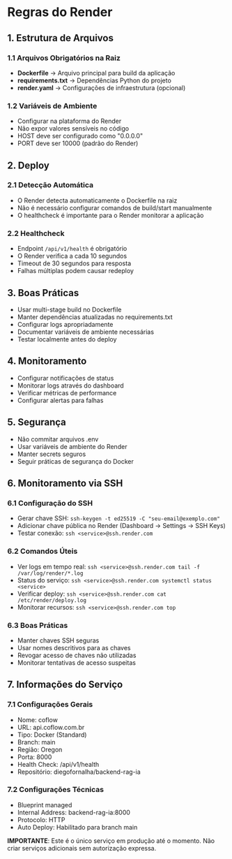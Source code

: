 # Regras do Render

## 1. Estrutura de Arquivos

### 1.1 Arquivos Obrigatórios na Raiz

- **Dockerfile** → Arquivo principal para build da aplicação
- **requirements.txt** → Dependências Python do projeto
- **render.yaml** → Configurações de infraestrutura (opcional)

### 1.2 Variáveis de Ambiente

- Configurar na plataforma do Render
- Não expor valores sensíveis no código
- HOST deve ser configurado como "0.0.0.0"
- PORT deve ser 10000 (padrão do Render)

## 2. Deploy

### 2.1 Detecção Automática

- O Render detecta automaticamente o Dockerfile na raiz
- Não é necessário configurar comandos de build/start manualmente
- O healthcheck é importante para o Render monitorar a aplicação

### 2.2 Healthcheck

- Endpoint `/api/v1/health` é obrigatório
- O Render verifica a cada 10 segundos
- Timeout de 30 segundos para resposta
- Falhas múltiplas podem causar redeploy

## 3. Boas Práticas

- Usar multi-stage build no Dockerfile
- Manter dependências atualizadas no requirements.txt
- Configurar logs apropriadamente
- Documentar variáveis de ambiente necessárias
- Testar localmente antes do deploy

## 4. Monitoramento

- Configurar notificações de status
- Monitorar logs através do dashboard
- Verificar métricas de performance
- Configurar alertas para falhas

## 5. Segurança

- Não commitar arquivos .env
- Usar variáveis de ambiente do Render
- Manter secrets seguros
- Seguir práticas de segurança do Docker

## 6. Monitoramento via SSH

### 6.1 Configuração do SSH

- Gerar chave SSH: `ssh-keygen -t ed25519 -C "seu-email@exemplo.com"`
- Adicionar chave pública no Render (Dashboard → Settings → SSH Keys)
- Testar conexão: `ssh <service>@ssh.render.com`

### 6.2 Comandos Úteis

- Ver logs em tempo real: `ssh <service>@ssh.render.com tail -f /var/log/render/*.log`
- Status do serviço: `ssh <service>@ssh.render.com systemctl status <service>`
- Verificar deploy: `ssh <service>@ssh.render.com cat /etc/render/deploy.log`
- Monitorar recursos: `ssh <service>@ssh.render.com top`

### 6.3 Boas Práticas

- Manter chaves SSH seguras
- Usar nomes descritivos para as chaves
- Revogar acesso de chaves não utilizadas
- Monitorar tentativas de acesso suspeitas

## 7. Informações do Serviço

### 7.1 Configurações Gerais

- Nome: coflow
- URL: api.coflow.com.br
- Tipo: Docker (Standard)
- Branch: main
- Região: Oregon
- Porta: 8000
- Health Check: /api/v1/health
- Repositório: diegofornalha/backend-rag-ia

### 7.2 Configurações Técnicas

- Blueprint managed
- Internal Address: backend-rag-ia:8000
- Protocolo: HTTP
- Auto Deploy: Habilitado para branch main

**IMPORTANTE**: Este é o único serviço em produção até o momento. Não criar serviços adicionais sem autorização expressa.
